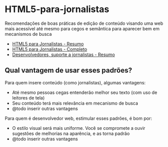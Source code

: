 # HTML5-para-jornalistas
Recomendações de boas práticas de edição de conteúdo visando uma web mais
acessível até mesmo para cegos e semântica para aparecer bem em mecanismos de
busca

- [HTML5 para Jornalistas - Resumo](para-jornalisas/resumo.md)
- [HTML5 para Jornalistas - Completo](para-jornalisas/completo.md)
- [Desenvolvedores, suporte a jornalistas - Resumo](para-desenvolvedores/resumo.md)

## Qual vantagem de usar esses padrões?
Para quem insere conteúdo (como jornalistas), algumas vantagens:

- Até mesmo pessoas cegas entenderão melhor seu texto (com uso de leitores
de tela)
- Seu conteúdo terá mais relevância em mecanismo de busca
- @todo inserir outras vantagens

Para quem é desenvolvedor web, estimular esses padrões, é bom por:
- O estilo visual será mais uniforme. Você se compromete a ouvir sugestões
de melhorias na aparência, e as torna padrão
- @todo inserir outras vantagens


<!--

O objetivo principal é ajudar pessoas que inserem conteúdo em sites a, **mesmo
sem ter conhecimento de programação e marcação HTML**, produzirem um conteúdo
que é acessível até mesmo para leitores de tela, que são usados por pessoas
com deficiência visual, bem como manter semântica, para mecanismos de busca
entenderem seu conteúdo como você quer que ele entenda.

-->